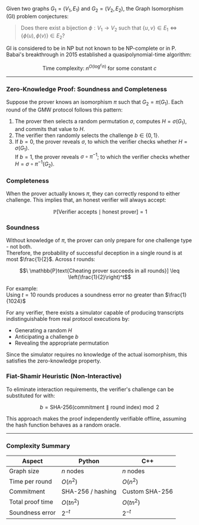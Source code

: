 Given two graphs $G_1 = (V_1, E_1)$ and $G_2 = (V_2, E_2)$, the Graph Isomorphism (GI) problem conjectures:
> Does there exist a bijection $\phi: V_1 \rightarrow V_2$ such that $\{u, v\} \in E_1 \iff \{\phi(u), \phi(v)\} \in E_2$?

GI is considered to be  in NP but not known to be NP-complete or in P. Babai's breakthrough in 2015 established a quasipolynomial-time algorithm:

$$\text{Time complexity: } n^{O(\log^c n)} \text{ for some constant } c$$

---

### Zero-Knowledge Proof: Soundness and Completeness
Suppose the prover knows an isomorphism $\pi$ such that $G_2 = \pi(G_1)$.
Each round of the GMW protocol follows this pattern:

1. The prover then selects a random permutation $\sigma$, computes $H = \sigma(G_1)$, and commits that value to $H$.
2. The verifier then randomly selects the challenge $b \in \{0, 1\}$.
3. If $b = 0$, the prover reveals $\sigma$, to which the verifier checks whether $H = \sigma(G_1)$.  
   If $b = 1$, the prover reveals $\sigma \circ \pi^{-1}$; to which the verifier checks whether $H = \sigma \circ \pi^{-1}(G_2)$.

### Completeness
When the prover actually knows $\pi$, they can correctly respond to either challenge. This implies that, an honest verifier will always accept:

$$\ \mathbb{P}[\text{Verifier accepts} \mid \text{honest prover}] = 1$$

### Soundness
Without knowledge of $\pi$, the prover can only prepare for one challenge type - not both.  
Therefore, the probability of successful deception in a single round is at most $\frac{1}{2}$. Across $t$ rounds:

$$\ \mathbb{P}text{Cheating prover succeeds in all rounds}] \leq \left(\frac{1}{2}\right)^t$$

For example:  
Using $t = 10$ rounds produces a soundness error no greater than $\frac{1}{1024}$


For any verifier, there exists a simulator capable of producing transcripts indistinguishable from real protocol executions by:
- Generating a random $H$
- Anticipating a challenge $b$
- Revealing the appropriate permutation

Since the simulator requires no knowledge of the actual isomorphism, this satisfies the zero-knowledge property.

### Fiat-Shamir Heuristic (Non-Interactive)
To eliminate interaction requirements, the verifier's challenge can be substituted for with:

$$b = \text{SHA-256}(\text{commitment} \parallel \text{round index}) \bmod 2$$

This approach makes the proof independently verifiable offline, assuming the hash function behaves as a random oracle.

---

### Complexity Summary
| Aspect               | Python               | C++                   |
|----------------------|----------------------|------------------------|
| Graph size           | $n$ nodes        | $n$ nodes          |
| Time per round       | $O(n^2)$         | $O(n^2)$           |
| Commitment           | SHA-256 / hashing    | Custom SHA-256         |
| Total proof time     | $O(tn^2)$        | $O(tn^2)$          |
| Soundness error      | $2^{-t}$         | $2^{-t}$           |
